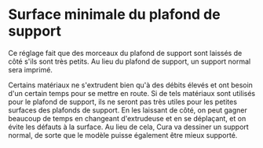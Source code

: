 Surface minimale du plafond de support
====
Ce réglage fait que des morceaux du plafond de support sont laissés de côté s'ils sont très petits. Au lieu du plafond de support, un support normal sera imprimé.

Certains matériaux ne s'extrudent bien qu'à des débits élevés et ont besoin d'un certain temps pour se mettre en route. Si de tels matériaux sont utilisés pour le plafond de support, ils ne seront pas très utiles pour les petites surfaces des plafonds de support. En les laissant de côté, on peut gagner beaucoup de temps en changeant d'extrudeuse et en se déplaçant, et on évite les défauts à la surface. Au lieu de cela, Cura va dessiner un support normal, de sorte que le modèle puisse également être mieux supporté.
